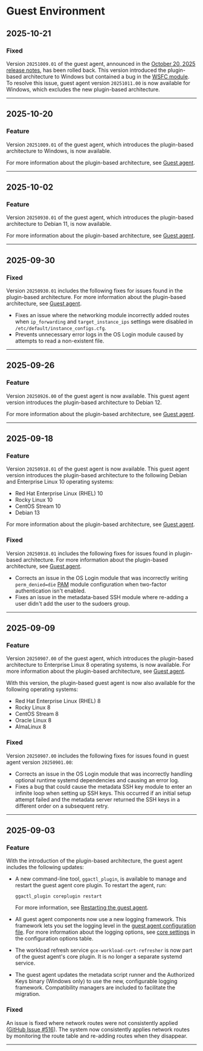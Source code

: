 # Guest Environment

## 2025-10-21

### Fixed

Version `20251009.01` of the guest agent, announced in the [October 20, 2025 release notes](https://docs.cloud.google.com/compute/docs/images/guest-environment/release-notes#October_20_2025), has been rolled back. This version introduced the plugin-based architecture to Windows but contained a bug in the [WSFC module](https://docs.cloud.google.com/compute/docs/images/guest-agent-functions#windows-failover).
To resolve this issue, guest agent version `20251011.00` is now available for Windows, which excludes the new plugin-based architecture.

---
## 2025-10-20

### Feature

Version `20251009.01` of the guest agent, which introduces the plugin-based
architecture to Windows, is now available.

For more information about the plugin-based architecture, see
[Guest agent](https://cloud.google.com/compute/docs/images/guest-agent).

---
## 2025-10-02

### Feature

Version `20250930.01` of the guest agent, which introduces the plugin-based
architecture to Debian 11, is now available.

For more information about the plugin-based architecture, see
[Guest agent](https://cloud.google.com/compute/docs/images/guest-agent).

---
## 2025-09-30

### Fixed

Version `20250930.01` includes the following fixes for issues found in the
plugin-based architecture. For more information about the plugin-based
architecture, see [Guest agent](https://cloud.google.com/compute/docs/images/guest-agent).

* Fixes an issue where the networking module incorrectly added routes when
  `ip_forwarding` and `target_instance_ips` settings were disabled in `/etc/default/instance_configs.cfg`.
* Prevents unnecessary error logs in the OS Login module caused by attempts to
  read a non-existent file.

---
## 2025-09-26

### Feature

Version `20250926.00` of the guest agent is now available. This guest agent
version introduces the plugin-based architecture to Debian 12.

For more information about the plugin-based architecture, see
[Guest agent](https://cloud.google.com/compute/docs/images/guest-agent).

---
## 2025-09-18

### Feature

Version `20250918.01` of the guest agent is now available. This guest agent
version introduces the plugin-based architecture to the following Debian and
Enterprise Linux 10 operating systems:

* Red Hat Enterprise Linux (RHEL) 10
* Rocky Linux 10
* CentOS Stream 10
* Debian 13

For more information about the plugin-based architecture, see
[Guest agent](https://cloud.google.com/compute/docs/images/guest-agent).

### Fixed

Version `20250918.01` includes the following fixes for issues found in
plugin-based architecture. For more information about the plugin-based
architecture, see [Guest agent](https://cloud.google.com/compute/docs/images/guest-agent).

* Corrects an issue in the OS Login module that was incorrectly writing `perm_denied=die`
  [PAM](https://en.wikipedia.org/wiki/Pluggable_Authentication_Module) module
  configuration when two-factor authentication isn't enabled.
* Fixes an issue in the metadata-based SSH module where re-adding a user didn't
  add the user to the sudoers group.

---
## 2025-09-09

### Feature

Version `20250907.00` of the guest agent, which introduces the plugin-based
architecture to Enterprise Linux 8 operating systems, is now available. For more
information about the plugin-based architecture, see [Guest agent](https://cloud.google.com/compute/docs/images/guest-agent).

With this version, the plugin-based guest agent is now also available for the
following operating systems:

* Red Hat Enterprise Linux (RHEL) 8
* Rocky Linux 8
* CentOS Stream 8
* Oracle Linux 8
* AlmaLinux 8

### Fixed

Version `20250907.00` includes the following fixes for issues found in guest
agent version `20250901.00`:

* Corrects an issue in the OS Login module that was incorrectly handling
  optional runtime systemd dependencies and causing an error log.
* Fixes a bug that could cause the metadata SSH key module to enter an infinite
  loop when setting up SSH keys. This occurred if an initial setup attempt failed
  and the metadata server returned the SSH keys in a different order on a
  subsequent retry.

---
## 2025-09-03

### Feature

With the introduction of the plugin-based architecture, the guest agent includes
the following updates:

* A new command-line tool, `ggactl_plugin`, is available to manage and restart
  the guest agent core plugin. To restart the agent, run:

  ```
  ggactl_plugin coreplugin restart

  ```

  For more information, see [Restarting the guest agent](https://cloud.google.com/compute/docs/images/manage-guest-agent#restart-guest-agent).
* All guest agent components now use a new logging framework. This framework
  lets you set the logging level in the
  [guest agent configuration file](https://cloud.google.com/compute/docs/images/manage-guest-agent#update-guest-agent-config).
  For more information about the logging options, see [core settings](https://cloud.google.com/compute/docs/images/manage-guest-agent#core)
  in the configuration options table.
* The workload refresh service `gce-workload-cert-refresher` is now part of the
  guest agent's core plugin. It is no longer a separate systemd service.
* The guest agent updates the metadata script runner and the Authorized Keys
  binary (Windows only) to use the new, configurable logging framework.
  Compatibility managers are included to facilitate the migration.

### Fixed

An issue is fixed where network routes were not consistently applied
([GitHub Issue #516](https://github.com/GoogleCloudPlatform/guest-agent/issues/516)).
The system now consistently applies network routes by monitoring the route table
and re-adding routes when they disappear.

---
